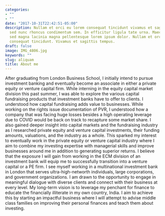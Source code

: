 ```yaml
---
categories:
- ""
- ""
date: "2017-10-31T22:42:51-05:00"
description: Nullam et orci eu lorem consequat tincidunt vivamus et sagittis magna
  sed nunc rhoncus condimentum sem. In efficitur ligula tate urna. Maecenas massa
  sed magna lacinia magna pellentesque lorem ipsum dolor. Nullam et orci eu lorem
  consequat tincidunt. Vivamus et sagittis tempus.
draft: false
image: IMG_4806.jpg
keywords: ""
slug: aliquam
title: About me
---
```


After graduating from London Business School, I initially intend to pursue investment
banking and eventually become an associate in either a private equity or venture capital firm.
While interning in the equity capital market division this past summer, I was able to explore
the various capital fundraising products that investment banks have to offer to clients. I
understood how capital fundraising adds value to businesses. While working on the rights
issue documentation of PVR, I understood how a company that was facing huge losses
besides a high operating leverage due to COVID would be back on track to recapture some
market share. I also gained deeper insight into capital markets and the fundraising industry as
I researched private equity and venture capital investments, their funding amounts,
valuations, and the industry as a whole. This sparked my interest to eventually work in the
private equity or venture capital industry where I aim to combine my investing expertise with
managerial skills and improve businesses around me in addition to generating superior
returns. I believe that the exposure I will gain from working in the ECM division of an
investment bank will equip me to successfully transition into a venture capital or a PE firm. I
see myself working in a multinational investment bank in London that serves ultra-high-networth
individuals, large corporations, and government organizations. I am drawn to the
opportunity to engage in meaningful dialogue with diverse clients and connect with their
business at every level. My long-term vision is to leverage my penchant for finance to
educate the financially illiterate in my own country, India. I aim to achieve this by starting an
impactful business where I will attempt to advise middle class families on improving their
personal finances and teach them about investing. 
